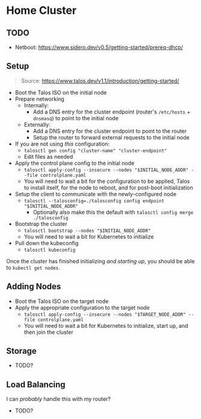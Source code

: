 # Home Cluster

## TODO

- Netboot: https://www.sidero.dev/v0.5/getting-started/prereq-dhcp/

## Setup

> Source: https://www.talos.dev/v1.1/introduction/getting-started/

- Boot the Talos ISO on the initial node
- Prepare networking
  - Internally:
    - Add a DNS entry for the cluster endpoint (router's `/etc/hosts` + `dnsmasq`) to point to the initial node
  - Externally:
    - Add a DNS entry for the cluster endpoint to point to the router
    - Setup the router to forward external requests to the initial node
- If you are not using _this_ configuration:
  - `talosctl gen config "cluster-name" "cluster-endpoint"`
  - Edit files as needed
- Apply the control plane config to the initial node
  - `talosctl apply-config --insecure --nodes "$INITIAL_NODE_ADDR" --file controlplane.yaml`
  - You will need to wait a bit for the configuration to be applied, Talos to
    install itself, for the node to reboot, and for post-boot initialization
- Setup the client to communicate with the newly-configured node
  - `talosctl --talosconfig=./talosconfig config endpoint "$INITIAL_NODE_ADDR"`
    - Optionally also make this the default with `talosctl config merge ./talosconfig`
- Bootstrap the cluster
  - `talosctl bootstrap --nodes "$INITIAL_NODE_ADDR"`
  - You will need to wait a bit for Kubernetes to initialize
- Pull down the kubeconfig
  - `talosctl kubeconfig`

Once the cluster has finished initializing _and starting up_, you should be
able to `kubectl get nodes`.

## Adding Nodes

- Boot the Talos ISO on the target node
- Apply the appropriate configuration to the target node
  - `talosctl apply-config --insecure --nodes "$TARGET_NODE_ADDR" --file controlplane.yaml`
  - You will need to wait a bit for Kubernetes to initialize, start up, and
    then join the cluster

## Storage

- TODO?

## Load Balancing

I can _probably_ handle this with my router?

- TODO?
